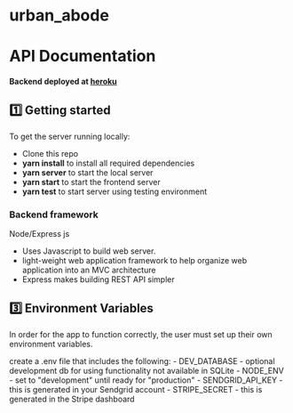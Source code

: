 # urban_abode


# API Documentation

#### Backend deployed at [heroku](https://urban-abode.herokuapp.com/) <br>

## 1️⃣ Getting started

To get the server running locally:

- Clone this repo
- **yarn install** to install all required dependencies
- **yarn server** to start the local server
- **yarn start** to start the frontend server
- **yarn test** to start server using testing environment

### Backend framework 

Node/Express js
- Uses Javascript to build web server.
- light-weight web application framework to help organize web application into an MVC architecture
- Express makes building REST API simpler

## 3️⃣ Environment Variables

In order for the app to function correctly, the user must set up their own environment variables.

create a .env file that includes the following:
    -  DEV_DATABASE - optional development db for using functionality not available in SQLite
    -  NODE_ENV - set to "development" until ready for "production"
    -  SENDGRID_API_KEY - this is generated in your Sendgrid account
    -  STRIPE_SECRET - this is generated in the Stripe dashboard
